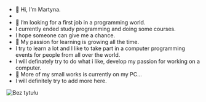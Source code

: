- 👋 Hi, I’m Martyna.
- 
- 👀 I’m looking for a first job in a programming world.
-    I currently ended study programming and doing some courses.
-    I hope someone can give me a chance.
- 💞️ My passion for learning is growing all the time.
-    I try to learn a lot and I like to take part in a computer programming events for people from all over the world.
-    I will definately try to do what i like, develop my passion for working on a computer.
- 🌱 More of my small works is currently on my PC...
-    I will definitely try to add more here.
    
![Bez tytułu](https://user-images.githubusercontent.com/72028760/125332345-3f5b5500-e349-11eb-9a34-e0faacfd1ccf.jpg)

